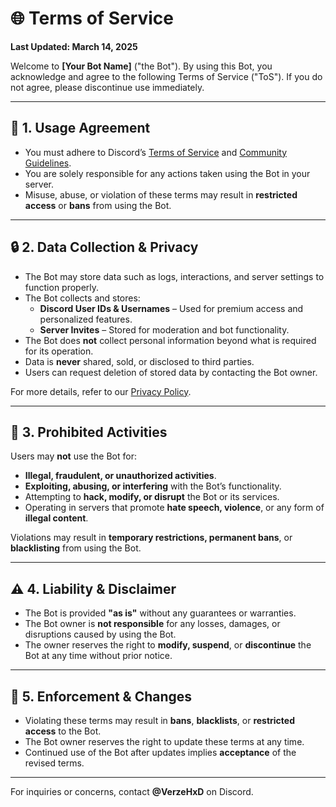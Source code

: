 # 🌐 **Terms of Service**

**Last Updated: March 14, 2025**

Welcome to **[Your Bot Name]** ("the Bot"). By using this Bot, you acknowledge and agree to the following Terms of Service ("ToS"). If you do not agree, please discontinue use immediately.

---

## 📜 **1. Usage Agreement**

- You must adhere to Discord’s [Terms of Service](https://discord.com/terms) and [Community Guidelines](https://discord.com/guidelines).
- You are solely responsible for any actions taken using the Bot in your server.
- Misuse, abuse, or violation of these terms may result in **restricted access** or **bans** from using the Bot.

---

## 🔒 **2. Data Collection & Privacy**

- The Bot may store data such as logs, interactions, and server settings to function properly.
- The Bot collects and stores:
  - **Discord User IDs & Usernames** – Used for premium access and personalized features.
  - **Server Invites** – Stored for moderation and bot functionality.
- The Bot does **not** collect personal information beyond what is required for its operation.
- Data is **never** shared, sold, or disclosed to third parties.
- Users can request deletion of stored data by contacting the Bot owner.

For more details, refer to our [Privacy Policy](#privacy-policy).

---

## 🚫 **3. Prohibited Activities**

Users may **not** use the Bot for:
- **Illegal, fraudulent, or unauthorized activities**.
- **Exploiting, abusing, or interfering** with the Bot’s functionality.
- Attempting to **hack, modify, or disrupt** the Bot or its services.
- Operating in servers that promote **hate speech, violence**, or any form of **illegal content**.

Violations may result in **temporary restrictions, permanent bans**, or **blacklisting** from using the Bot.

---

## ⚠️ **4. Liability & Disclaimer**

- The Bot is provided **"as is"** without any guarantees or warranties.
- The Bot owner is **not responsible** for any losses, damages, or disruptions caused by using the Bot.
- The owner reserves the right to **modify, suspend**, or **discontinue** the Bot at any time without prior notice.

---

## 🔄 **5. Enforcement & Changes**

- Violating these terms may result in **bans**, **blacklists**, or **restricted access** to the Bot.
- The Bot owner reserves the right to update these terms at any time.
- Continued use of the Bot after updates implies **acceptance** of the revised terms.

---

For inquiries or concerns, contact **@VerzeHxD** on Discord.
